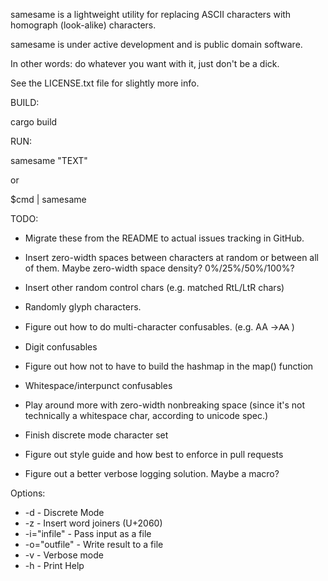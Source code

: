 samesame is a lightweight utility for replacing ASCII characters with homograph (look-alike) characters.

samesame is under active development and is public domain software.

In other words: do whatever you want with it, just don't be a dick.

See the LICENSE.txt file for slightly more info.

BUILD:

cargo build

RUN:

samesame "TEXT"

or

$cmd | samesame

TODO: 

* Migrate these from the README to actual issues tracking in GitHub.

* Insert zero-width spaces between characters at random or between all of them. Maybe zero-width space density? 0%/25%/50%/100%?
* Insert other random control chars (e.g. matched RtL/LtR chars)
* Randomly glyph characters.
* Figure out how to do multi-character confusables. (e.g. AA ->Ꜳ  )
* Digit confusables
* Figure out how not to have to build the hashmap in the map() function
* Whitespace/interpunct confusables
* Play around more with zero-width nonbreaking space (since it's not technically a whitespace char, according to unicode spec.)
* Finish discrete mode character set
* Figure out style guide and how best to enforce in pull requests
* Figure out a better verbose logging solution. Maybe a macro?


Options:

* -d - Discrete Mode
* -z - Insert word joiners (U+2060)
* -i="infile" - Pass input as a file
* -o="outfile" - Write result to a file
* -v - Verbose mode
* -h - Print Help
